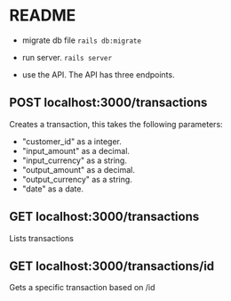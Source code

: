 # README

- migrate db file 
`rails db:migrate`

- run server.
`rails server`

- use the API.
The API has three endpoints. 
## POST localhost:3000/transactions
Creates a transaction, this takes the following parameters:

  - "customer_id" as a integer. 
  -  "input_amount" as a decimal.
   - "input_currency" as a string.
   -  "output_amount" as a decimal.
   -  "output_currency" as a string.
  -  "date" as a date.
  
## GET localhost:3000/transactions
Lists transactions
## GET localhost:3000/transactions/id
Gets a specific transaction based on /id

